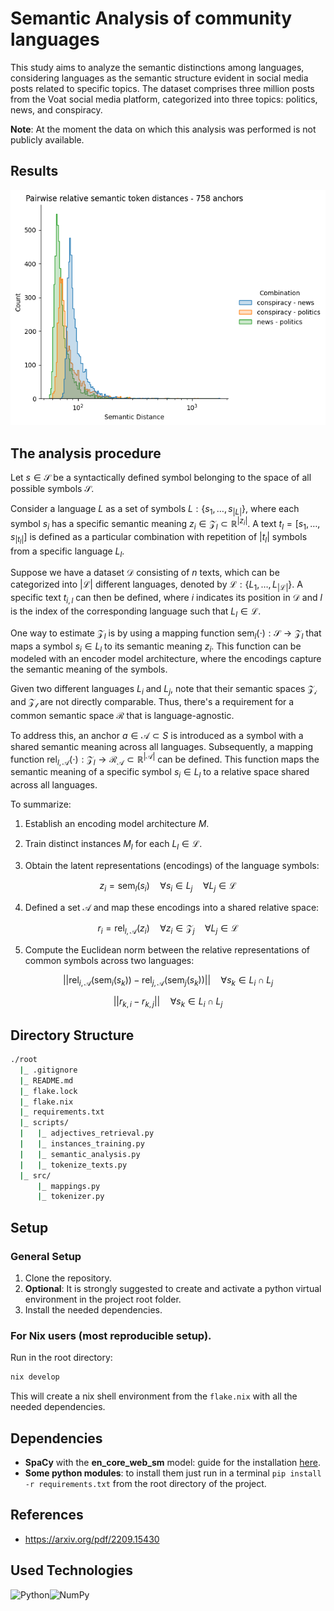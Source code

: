 # Semantic Analysis of community languages

This study aims to analyze the semantic distinctions among languages,  considering languages as the semantic structure evident in social media  posts related to specific topics. The dataset comprises three million  posts from the Voat social media platform, categorized into three  topics: politics, news, and conspiracy.

**Note**: At the moment the data on which this analysis was performed is not publicly available.

## Results

![semantic difference](./img/semantic_difference.png)

## The analysis procedure

Let $s\in\mathcal{S}$ be a syntactically defined symbol belonging to the space of all possible symbols $\mathcal{S}$.

Consider a language $L$ as a set of symbols $L : \{s_{1},\dots,s_{|L|}\}$, where each symbol $s_i$ has a specific semantic meaning $z_i\in \mathcal{Z}_l \subset \mathbb{R}^{|z_i|}$. A text $t_l=[s_1,\dots, s_{|t_l|} ]$ is defined as a particular combination with repetition of $|t_l|$ symbols from a specific language $L_l$.

Suppose we have a dataset $\mathcal{D}$ consisting of $n$ texts, which can be categorized into $|\mathcal{L}|$ different languages, denoted by $\mathcal{L}:\{L_1,\dots,L_{|\mathcal{L}|}\}$. A specific text $t_{i,l}$ can then be defined, where $i$ indicates its position in $\mathcal{D}$ and $l$ is the index of the corresponding language such that $L_l\in\mathcal{L}$​.

One way to estimate $\mathcal{Z}_l$ is by using a mapping function $\text{sem}_l(\cdot): \mathcal{S} \to \mathcal{Z}_l$ that maps a symbol $s_i \in L_l$ to its semantic meaning $z_i$​. This function can be modeled with an encoder model architecture, where the encodings capture the semantic meaning of the symbols.

Given two different languages $L_i$ and $L_j$, note that their semantic spaces $\mathcal{Z_i}$ and $\mathcal{Z_l}$ are not directly comparable. Thus, there's a requirement for a common semantic space $\mathcal{R}$ that is language-agnostic.

To address this, an anchor $a\in\mathcal{A}\subset S$ is introduced as a symbol with a shared semantic meaning across all languages. Subsequently, a mapping function $\text{rel}_{l,\mathcal{A}}(\cdot): \mathcal{Z}_l \to \mathcal{R}_\mathcal{A}\subset\mathbb{R}^{|\mathcal{A}|}$ can be defined. This function maps the semantic meaning of a specific symbol $s_i\in L_l$ to a relative space shared across all languages.

To summarize:

1. Establish an encoding model architecture $M$.

2. Train distinct instances $M_l$ for each $L_l\in\mathcal{L}$.

3. Obtain the latent representations (encodings) of the language symbols:

$$
z_i=\text{sem}_l(s_i) \quad\forall s_i\in L_j \quad \forall L_j \in \mathcal{L}
$$
   
4. Defined a set $\mathcal{A}$ and map these encodings into a shared relative space:

$$
r_i = \text{rel}_{l,\mathcal{A}}(z_i) \quad \forall z_i \in \mathcal{Z}_j \quad \forall L_j \in \mathcal{L}   
$$
   
5. Compute the Euclidean norm between the relative representations of common symbols across two languages:

$$
||\text{rel}_{i,\mathcal{A}}(\text{sem}_{i}(s_k))-\text{rel}_{j,\mathcal{A}}(\text{sem}_j(s_k))||\quad \forall s_k \in L_i\cap L_j
$$

$$
||r_{k,i}-r_{k,j}||\quad \forall s_k \in L_i\cap L_j
$$

## Directory Structure

```bash
./root
  |_ .gitignore
  |_ README.md
  |_ flake.lock
  |_ flake.nix
  |_ requirements.txt
  |_ scripts/
  |   |_ adjectives_retrieval.py
  |   |_ instances_training.py
  |   |_ semantic_analysis.py
  |   |_ tokenize_texts.py
  |_ src/
      |_ mappings.py
      |_ tokenizer.py
```

## Setup

### General Setup

1. Clone the repository.
2. **Optional**: It is strongly suggested to create and activate a python virtual environment in the project root folder.
3. Install the needed dependencies.

### For Nix users (most reproducible setup).

Run in the root directory:

```bash
nix develop
```

This will create a nix shell environment from the `flake.nix` with all the needed dependencies.

## Dependencies

- **SpaCy** with the **en_core_web_sm** model: guide for the installation [here](https://spacy.io/usage).
- **Some python modules**: to install them just run in a terminal `pip install -r requirements.txt` from the root directory of the project.

## References

- https://arxiv.org/pdf/2209.15430

## Used Technologies

![Python](https://img.shields.io/badge/python-3670A0?style=for-the-badge&logo=python&logoColor=ffdd54)![NumPy](https://img.shields.io/badge/numpy-%23013243.svg?style=for-the-badge&logo=numpy&logoColor=white)
